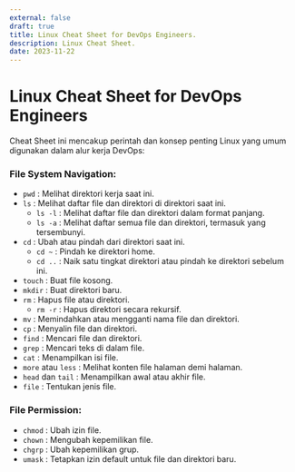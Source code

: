 ```yaml
---
external: false
draft: true
title: Linux Cheat Sheet for DevOps Engineers.
description: Linux Cheat Sheet.
date: 2023-11-22
---
```


# Linux Cheat Sheet for DevOps Engineers

Cheat Sheet ini mencakup perintah dan konsep penting Linux yang umum digunakan dalam alur kerja DevOps:

### File System Navigation:

- `pwd` : Melihat direktori kerja saat ini.
- `ls` : Melihat daftar file dan direktori di direktori saat ini.
  - `ls -l` : Melihat daftar file dan direktori dalam format panjang.
  - `ls -a` : Melihat daftar semua file dan direktori, termasuk yang tersembunyi.
- `cd` : Ubah atau pindah dari direktori saat ini.
  - `cd ~` : Pindah ke direktori home.
  - `cd ..` : Naik satu tingkat direktori atau pindah ke direktori sebelum ini.
- `touch` : Buat file kosong.
- `mkdir` : Buat direktori baru.
- `rm` : Hapus file atau direktori.
  - `rm -r` : Hapus direktori secara rekursif.
- `mv` : Memindahkan atau mengganti nama file dan direktori.
- `cp` : Menyalin file dan direktori.
- `find` : Mencari file dan direktori.
- `grep` : Mencari teks di dalam file.
- `cat` : Menampilkan isi file.
- `more` atau `less` : Melihat konten file halaman demi halaman.
- `head` dan `tail` : Menampilkan awal atau akhir file.
- `file` : Tentukan jenis file.

### File Permission:

- `chmod` : Ubah izin file.
- `chown` : Mengubah kepemilikan file.
- `chgrp` : Ubah kepemilikan grup.
- `umask` : Tetapkan izin default untuk file dan direktori baru.